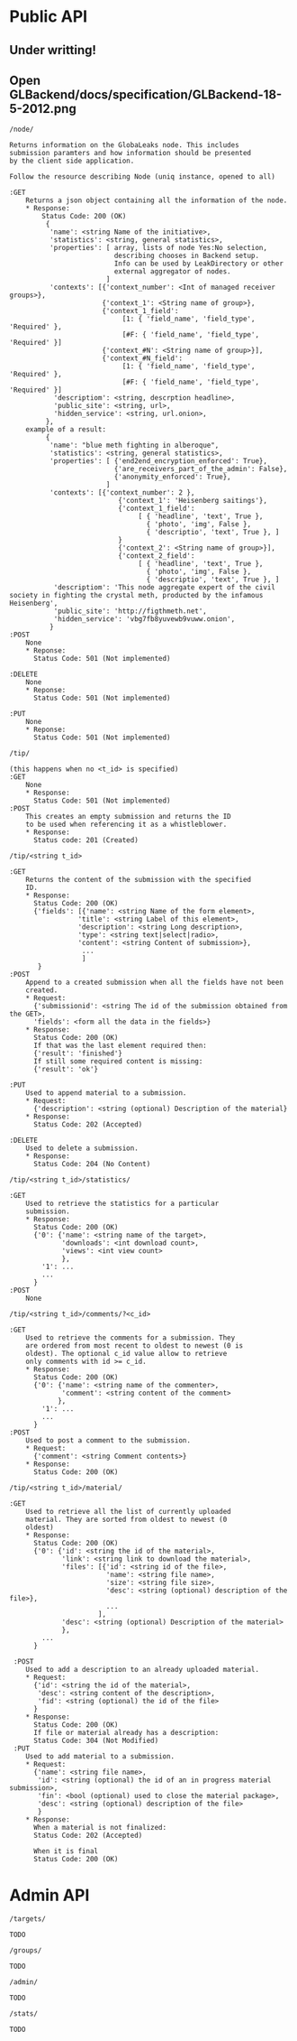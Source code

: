 # Public API

## Under writting!

## Open GLBackend/docs/specification/GLBackend-18-5-2012.png

`/node/`

    Returns information on the GlobaLeaks node. This includes
    submission paramters and how information should be presented
    by the client side application.

    Follow the resource describing Node (uniq instance, opened to all)

    :GET
        Returns a json object containing all the information of the node.
        * Response:
            Status Code: 200 (OK)
             { 
              'name': <string Name of the initiative>,
              'statistics': <string, general statistics>,
              'properties': [ array, lists of node Yes:No selection,
                              describing chooses in Backend setup.
                              Info can be used by LeakDirectory or other
                              external aggregator of nodes.
                            ]
              'contexts': [{'context_number': <Int of managed receiver groups>},
                           {'context_1': <String name of group>}, 
                           {'context_1_field': 
                                [1: { 'field_name', 'field_type', 'Required' },
                                [#F: { 'field_name', 'field_type', 'Required' }]
                           {'context_#N': <String name of group>}],
                           {'context_#N_field': 
                                [1: { 'field_name', 'field_type', 'Required' },
                                [#F: { 'field_name', 'field_type', 'Required' }]
               'descriptiom': <string, descrption headline>,
               'public_site': <string, url>,
               'hidden_service': <string, url.onion>,
             },
        example of a result:
             { 
              'name': "blue meth fighting in alberoque",
              'statistics': <string, general statistics>,
              'properties': [ {'end2end_encryption_enforced': True},
                              {'are_receivers_part_of_the_admin': False},
                              {'anonymity_enforced': True},
                            ]
              'contexts': [{'context_number': 2 },
                               {'context_1': 'Heisenberg saitings'},
                               {'context_1_field': 
                                    [ { 'headline', 'text', True },
                                      { 'photo', 'img', False },
                                      { 'descriptio', 'text', True }, ] 
                               }
                               {'context_2': <String name of group>}],
                               {'context_2_field': 
                                    [ { 'headline', 'text', True },
                                      { 'photo', 'img', False },
                                      { 'descriptio', 'text', True }, ] 
               'descriptiom': 'This node aggregate expert of the civil society in fighting the crystal meth, producted by the infamous Heisenberg',
               'public_site': 'http://figthmeth.net',
               'hidden_service': 'vbg7fb8yuvewb9vuww.onion',
              }
    :POST
        None
        * Reponse:
          Status Code: 501 (Not implemented)

    :DELETE
        None
        * Reponse:
          Status Code: 501 (Not implemented)

    :PUT
        None
        * Reponse:
          Status Code: 501 (Not implemented)

`/tip/`

    (this happens when no <t_id> is specified)
    :GET
        None
        * Response:
          Status Code: 501 (Not implemented)
    :POST
        This creates an empty submission and returns the ID
        to be used when referencing it as a whistleblower.
        * Response:
          Status code: 201 (Created)

`/tip/<string t_id>`

    :GET
        Returns the content of the submission with the specified
        ID.
        * Response:
          Status Code: 200 (OK)
          {'fields': [{'name': <string Name of the form element>,
                     'title': <string Label of this element>,
                     'description': <string Long description>,
                     'type': <string text|select|radio>,
                     'content': <string Content of submission>},
                      ...
                      ]
           }
    :POST
        Append to a created submission when all the fields have not been
        created.
        * Request:
          {'submissionid': <string The id of the submission obtained from the GET>,
          'fields': <form all the data in the fields>}
        * Response:
          Status Code: 200 (OK)
          If that was the last element required then:
          {'result': 'finished'}
          If still some required content is missing:
          {'result': 'ok'}

    :PUT
        Used to append material to a submission.
        * Request:
          {'description': <string (optional) Description of the material}
        * Response:
          Status Code: 202 (Accepted)

    :DELETE
        Used to delete a submission.
        * Response:
          Status Code: 204 (No Content)

`/tip/<string t_id>/statistics/`

    :GET
        Used to retrieve the statistics for a particular
        submission.
        * Response:
          Status Code: 200 (OK)
          {'0': {'name': <string name of the target>,
                 'downloads': <int download count>,
                 'views': <int view count>
                 },
            '1': ...
            ...
          }
    :POST
        None

`/tip/<string t_id>/comments/?<c_id>`

    :GET
        Used to retrieve the comments for a submission. They
        are ordered from most recent to oldest to newest (0 is
        oldest). The optional c_id value allow to retrieve
        only comments with id >= c_id.
        * Response:
          Status Code: 200 (OK)
          {'0': {'name': <string name of the commenter>,
                 'comment': <string content of the comment>
                },
            '1': ...
            ...
          }
    :POST
        Used to post a comment to the submission.
        * Request:
          {'comment': <string Comment contents>}
        * Response:
          Status Code: 200 (OK)

`/tip/<string t_id>/material/`

    :GET
        Used to retrieve all the list of currently uploaded
        material. They are sorted from oldest to newest (0
        oldest)
        * Response:
          Status Code: 200 (OK)
          {'0': {'id': <string the id of the material>,
                 'link': <string link to download the material>,
                 'files': [{'id': <string id of the file>,
                            'name': <string file name>,
                            'size': <string file size>,
                            'desc': <string (optional) description of the file>},
                            ...
                          ],
                 'desc': <string (optional) Description of the material>
                 },
            ...
          }

     :POST
        Used to add a description to an already uploaded material.
        * Request:
          {'id': <string the id of the material>,
           'desc': <string content of the description>,
           'fid': <string (optional) the id of the file>
          }
        * Response:
          Status Code: 200 (OK)
          If file or material already has a description:
          Status Code: 304 (Not Modified)
     :PUT
        Used to add material to a submission.
        * Request:
          {'name': <string file name>,
           'id': <string (optional) the id of an in progress material submission>,
           'fin': <bool (optional) used to close the material package>,
           'desc': <string (optional) description of the file>
           }
        * Response:
          When a material is not finalized:
          Status Code: 202 (Accepted)

          When it is final
          Status Code: 200 (OK)

# Admin API

`/targets/`

    TODO

`/groups/`

    TODO

`/admin/`

    TODO

`/stats/`

    TODO

